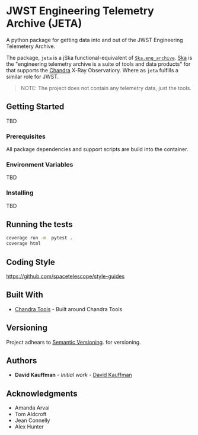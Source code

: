# JWST Engineering Telemetry Archive (JETA)

A python package for getting data into and out of the JWST Engineering Telemetery Archive.

The package, `jeta` is a jSka functional-equivalent of [`Ska.eng_archive`](https://github.com/sot/eng_archive).
[Ska](https://cxc.cfa.harvard.edu/mta/ASPECT/tool_doc/pydocs/) is the "engineering telemetry archive is a suite of tools and data products" for
that supports the [Chandra](https://chandra.harvard.edu/about/spacecraft.html) X-Ray Observatiory. Where as `jeta` fulfills a similar role for JWST.

> NOTE: The project does not contain any telemetry data, just the tools.

## Getting Started

TBD

### Prerequisites

All package dependencies and support scripts are build into the container.

### Environment Variables

TBD

### Installing

TBD

## Running the tests

```bash
coverage run -m  pytest .
coverage html
```

## Coding Style

https://github.com/spacetelescope/style-guides

## Built With

* [Chandra Tools](https://cxc.harvard.edu/mta/ASPECT/tool_doc/pydocs/index.html) - Built around Chandra Tools

## Versioning

Project adhears to [Semantic Versioning](https://semver.org/spec/v2.0.0.html). for versioning.


## Authors

* **David Kauffman** - *Initial work* - [David Kauffman](https://github.com/ddkauffman)

## Acknowledgments

* Amanda Arvai
* Tom Aldcroft
* Jean Connelly
* Alex Hunter
